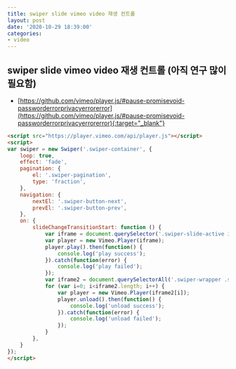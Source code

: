```yaml
---
title: swiper slide vimeo video 재생 컨트롤
layout: post
date: '2020-10-29 18:39:00'
categories:
- video
---
```


## swiper slide vimeo video 재생 컨트롤 (아직 연구 많이 필요함)

* [https://github.com/vimeo/player.js/#pause-promisevoid-passworderrorprivacyerrorerror](https://github.com/vimeo/player.js/#pause-promisevoid-passworderrorprivacyerrorerror){:target="_blank"}

```html
<script src="https://player.vimeo.com/api/player.js"></script>
<script>
var swiper = new Swiper('.swiper-container', {
	loop: true,
	effect: 'fade',
	pagination: {
		el: '.swiper-pagination',
		type: 'fraction',
	},
	navigation: {
		nextEl: '.swiper-button-next',
		prevEl: '.swiper-button-prev',
	},
    on: {
        slideChangeTransitionStart: function () {
            var iframe = document.querySelector('.swiper-slide-active iframe');
            var player = new Vimeo.Player(iframe);
            player.play().then(function() {
                console.log('play success');
            }).catch(function(error) {
                console.log('play failed');
            });
            var iframe2 = document.querySelectorAll('.swiper-wrapper .swiper-slide:not(.swiper-slide-active) iframe');
            for (var i=0; i<iframe2.length; i++) {
                var player = new Vimeo.Player(iframe2[i]);
                player.unload().then(function() {
                    console.log('unload success');
                }).catch(function(error) {
                    console.log('unload failed');
                });
            }
        },
    }
});
</script>
```